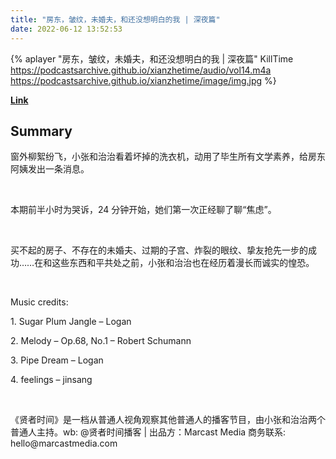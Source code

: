 ```yaml
---
title: "房东，皱纹，未婚夫，和还没想明白的我 | 深夜篇"
date: 2022-06-12 13:52:53
---
```


{% aplayer "房东，皱纹，未婚夫，和还没想明白的我 | 深夜篇" KillTime  https://podcastsarchive.github.io/xianzhetime/audio/vol14.m4a https://podcastsarchive.github.io/xianzhetime/image/img.jpg %}

**[Link](https://www.xiaoyuzhoufm.com/episode/6079599d3bfd9e4d89138dc3)**

## Summary
<p >窗外柳絮纷飞，小张和治治看着坏掉的洗衣机，动用了毕生所有文学素养，给房东阿姨发出一条消息。</p><span><br /></span><p >本期前半小时为哭诉，24 分钟开始，她们第一次正经聊了聊“焦虑”。</p><span><br /></span><p >买不起的房子、不存在的未婚夫、过期的子宫、炸裂的眼纹、挚友抢先一步的成功……在和这些东西和平共处之前，小张和治治也在经历着漫长而诚实的惶恐。</p><span><br /></span><p >Music credits:</p><p >1. Sugar Plum Jangle – Logan</p><p >2. Melody – Op.68, No.1 – Robert Schumann</p><p >3. Pipe Dream – Logan</p><p >4. feelings – jinsang</p><span><br /></span><p >《贤者时间》是一档从普通人视角观察其他普通人的播客节目，由小张和治治两个普通人主持。wb: @贤者时间播客 | 出品方：Marcast Media 商务联系: hello@marcastmedia.com</p><span><br /></span><br />
    